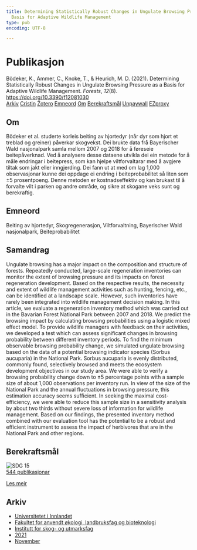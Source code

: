 ```yaml
---
title: Determining Statistically Robust Changes in Ungulate Browsing Pressure as a
  Basis for Adaptive Wildlife Management
type: pub
encoding: UTF-8

---
```

<h1>Publikasjon</h1>
<article id="csl-bib-container-7NBSRY8L" class="csl-bib-container">
  <div class="csl-bib-body"> <div class="csl-entry">Bödeker, K., Ammer, C., Knoke, T., &#38; Heurich, M. D. (2021). Determining Statistically Robust Changes in Ungulate Browsing Pressure as a Basis for Adaptive Wildlife Management. <i>Forests</i>, <i>12</i>(8). <a href="https://doi.org/10.3390/f12081030">https://doi.org/10.3390/f12081030</a></div> </div>
  <div class="csl-bib-buttons">
    <a href="#taxonomy-article-7NBSRY8L" alt="archive" class="csl-bib-button">Arkiv</a>
    <a href="https://app.cristin.no/results/show.jsf?id=1954274" alt="Cristin" class="csl-bib-button">Cristin</a>
    <a href="http://zotero.org/groups/5881554/items/7NBSRY8L" alt="Zotero" class="csl-bib-button">Zotero</a>
    <a href="#keywords-article-7NBSRY8L" alt="keywords" class="csl-bib-button">Emneord</a>
    <a href="#about-article-7NBSRY8L" alt="about_pub" class="csl-bib-button">Om</a>
    <a href="#sdg-article-7NBSRY8L" alt="sdg" class="csl-bib-button">Berekraftsmål</a>
    <a href="https://www.mdpi.com/1999-4907/12/8/1030/pdf?version=1628063177" alt="Unpaywall" class="csl-bib-button">Unpaywall</a>
    <a href="https://www.mdpi.com/1999-4907/12/8/1030/pdf?version=1628063177" alt="EZproxy" class="csl-bib-button">EZproxy</a>
  </div>
  <div id="csl-bib-meta-container-7NBSRY8L"></div>
</article>
<div id="csl-bib-meta-7NBSRY8L" class="csl-bib-meta">
  <article id="about-article-7NBSRY8L" class="about_pub-article">
    <h1>Om</h1>
    Bödeker et al. studerte korleis beiting av hjortedyr (når dyr som hjort et treblad og greiner) påverkar skogvekst. Dei brukte data frå Bayerischer Wald nasjonalpark samla mellom 2007 og 2018 for å føreseie beitepåverknad. Ved å analysere desse dataene utvikla dei ein metode for å måle endringar i beitepress, som kan hjelpe viltforvaltarar med å avgjere tiltak som jakt eller inngjerding. Dei fann ut at med om lag 1,000 observasjonar kunne dei oppdage ei endring i beiteprobabilitet så liten som ±5 prosentpoeng. Denne metoden er kostnadseffektiv og kan brukast til å forvalte vilt i parken og andre område, og sikre at skogane veks sunt og berekraftig.
  </article>
  <article id="keywords-article-7NBSRY8L" class="keywords-article">
    <h1>Emneord</h1>
    Beiting av hjortedyr, Skogregenerasjon, Viltforvaltning, Bayerischer Wald nasjonalpark, Beiteprobabilitet
  </article>
  <article id="abstract-article-7NBSRY8L" class="abstract-article">
    <h1>Samandrag</h1>
    Ungulate browsing has a major impact on the composition and structure of forests. 
Repeatedly conducted, large-scale regeneration inventories can monitor the extent of browsing 
pressure and its impacts on forest regeneration development. Based on the respective results, the 
necessity and extent of wildlife management activities such as hunting, fencing, etc., can be identified 
at a landscape scale. However, such inventories have rarely been integrated into wildlife management 
decision making. In this article, we evaluate a regeneration inventory method which was carried 
out in the Bavarian Forest National Park between 2007 and 2018. We predict the browsing impact by 
calculating browsing probabilities using a logistic mixed effect model. To provide wildlife managers 
with feedback on their activities, we developed a test which can assess significant changes in 
browsing probability between different inventory periods. To find the minimum observable browsing 
probability change, we simulated ungulate browsing based on the data of a potential browsing 
indicator species (Sorbus aucuparia) in the National Park. Sorbus aucuparia is evenly distributed, 
commonly found, selectively browsed and meets the ecosystem development objectives in our study 
area. We were able to verify a browsing probability change down to ±5 percentage points with 
a sample size of about 1,000 observations per inventory run. In view of the size of the National 
Park and the annual fluctuations in browsing pressure, this estimation accuracy seems sufficient. In 
seeking the maximal cost-efficiency, we were able to reduce this sample size in a sensitivity analysis 
by about two thirds without severe loss of information for wildlife management. Based on our 
findings, the presented inventory method combined with our evaluation tool has the potential to be 
a robust and efficient instrument to assess the impact of herbivores that are in the National Park and 
other regions.
  </article>
  <article id="sdg-article-7NBSRY8L" class="sdg-article">
    <h1>Berekraftsmål</h1>
    <div class="sdg-container"><div id="sdg15" class="sdg">
        <img src="{{< params subfolder >}}images/sdg/sdg15_nn.png" class="image" alt="SDG 15">
        <div class="sdg-overlay">
          <a href="{{< params subfolder >}}nn/archive/?sdg=15#archive" class="sdg-publication-count"><span>544</span> publikasjonar</a>
          <p><a href="https://fn.no/om-fn/fns-baerekraftsmaal/livet-paa-land?lang=nno-NO" class="sdg-read-more">Les meir</a></p>
        </div>
      </div></div>
  </article>
  <article id="taxonomy-article-7NBSRY8L" class="taxonomy-article">
    <h1>Arkiv</h1>
    <ul>
      <li><a href="{{< params subfolder >}}nn/archive/?key=3DCRN523">Universitetet i Innlandet</a></li>
      <li><a href="{{< params subfolder >}}nn/archive/?key=T77LXH6D">Fakultet for anvendt økologi, landbruksfag og bioteknologi</a></li>
      <li><a href="{{< params subfolder >}}nn/archive/?key=7TRARPE3">Institutt for skog- og utmarksfag</a></li>
      <li><a href="{{< params subfolder >}}nn/archive/?key=5LT6Q2XL">2021</a></li>
      <li><a href="{{< params subfolder >}}nn/archive/?key=XJI2FSP6">November</a></li>
    </ul>
  </article>
</div>

